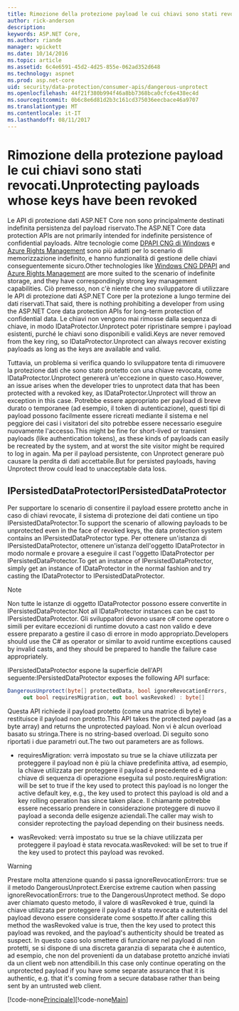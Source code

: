 ```yaml
---
title: Rimozione della protezione payload le cui chiavi sono stati revocati.
author: rick-anderson
description: 
keywords: ASP.NET Core,
ms.author: riande
manager: wpickett
ms.date: 10/14/2016
ms.topic: article
ms.assetid: 6c4e6591-45d2-4d25-855e-062ad352d648
ms.technology: aspnet
ms.prod: asp.net-core
uid: security/data-protection/consumer-apis/dangerous-unprotect
ms.openlocfilehash: 44f21f380b994f46a8bb7368bca0cfc6e438ec4d
ms.sourcegitcommit: 0b6c8e6d81d2b3c161cd375036eecbace46a9707
ms.translationtype: MT
ms.contentlocale: it-IT
ms.lasthandoff: 08/11/2017
---
```

# <a name="unprotecting-payloads-whose-keys-have-been-revoked"></a><span data-ttu-id="039b9-103">Rimozione della protezione payload le cui chiavi sono stati revocati.</span><span class="sxs-lookup"><span data-stu-id="039b9-103">Unprotecting payloads whose keys have been revoked</span></span>

<a name=data-protection-consumer-apis-dangerous-unprotect></a>

<span data-ttu-id="039b9-104">Le API di protezione dati ASP.NET Core non sono principalmente destinati indefinita persistenza del payload riservato.</span><span class="sxs-lookup"><span data-stu-id="039b9-104">The ASP.NET Core data protection APIs are not primarily intended for indefinite persistence of confidential payloads.</span></span> <span data-ttu-id="039b9-105">Altre tecnologie come [DPAPI CNG di Windows](https://msdn.microsoft.com/library/windows/desktop/hh706794%28v=vs.85%29.aspx) e [Azure Rights Management](https://technet.microsoft.com/library/jj585024.aspx) sono più adatti per lo scenario di memorizzazione indefinito, e hanno funzionalità di gestione delle chiavi conseguentemente sicuro.</span><span class="sxs-lookup"><span data-stu-id="039b9-105">Other technologies like [Windows CNG DPAPI](https://msdn.microsoft.com/library/windows/desktop/hh706794%28v=vs.85%29.aspx) and [Azure Rights Management](https://technet.microsoft.com/library/jj585024.aspx) are more suited to the scenario of indefinite storage, and they have correspondingly strong key management capabilities.</span></span> <span data-ttu-id="039b9-106">Ciò premesso, non c'è niente che uno sviluppatore di utilizzare le API di protezione dati ASP.NET Core per la protezione a lungo termine dei dati riservati.</span><span class="sxs-lookup"><span data-stu-id="039b9-106">That said, there is nothing prohibiting a developer from using the ASP.NET Core data protection APIs for long-term protection of confidential data.</span></span> <span data-ttu-id="039b9-107">Le chiavi non vengono mai rimosse dalla sequenza di chiave, in modo IDataProtector.Unprotect poter ripristinare sempre i payload esistenti, purché le chiavi sono disponibili e validi.</span><span class="sxs-lookup"><span data-stu-id="039b9-107">Keys are never removed from the key ring, so IDataProtector.Unprotect can always recover existing payloads as long as the keys are available and valid.</span></span>

<span data-ttu-id="039b9-108">Tuttavia, un problema si verifica quando lo sviluppatore tenta di rimuovere la protezione dati che sono stato protetto con una chiave revocata, come IDataProtector.Unprotect genererà un'eccezione in questo caso.</span><span class="sxs-lookup"><span data-stu-id="039b9-108">However, an issue arises when the developer tries to unprotect data that has been protected with a revoked key, as IDataProtector.Unprotect will throw an exception in this case.</span></span> <span data-ttu-id="039b9-109">Potrebbe essere appropriato per payload di breve durato o temporanee (ad esempio, il token di autenticazione), questi tipi di payload possono facilmente essere ricreati mediante il sistema e nel peggiore dei casi i visitatori del sito potrebbe essere necessario eseguire nuovamente l'accesso.</span><span class="sxs-lookup"><span data-stu-id="039b9-109">This might be fine for short-lived or transient payloads (like authentication tokens), as these kinds of payloads can easily be recreated by the system, and at worst the site visitor might be required to log in again.</span></span> <span data-ttu-id="039b9-110">Ma per il payload persistente, con Unprotect generare può causare la perdita di dati accettabile.</span><span class="sxs-lookup"><span data-stu-id="039b9-110">But for persisted payloads, having Unprotect throw could lead to unacceptable data loss.</span></span>

## <a name="ipersisteddataprotector"></a><span data-ttu-id="039b9-111">IPersistedDataProtector</span><span class="sxs-lookup"><span data-stu-id="039b9-111">IPersistedDataProtector</span></span>

<span data-ttu-id="039b9-112">Per supportare lo scenario di consentire il payload essere protetto anche in caso di chiavi revocate, il sistema di protezione dei dati contiene un tipo IPersistedDataProtector.</span><span class="sxs-lookup"><span data-stu-id="039b9-112">To support the scenario of allowing payloads to be unprotected even in the face of revoked keys, the data protection system contains an IPersistedDataProtector type.</span></span> <span data-ttu-id="039b9-113">Per ottenere un'istanza di IPersistedDataProtector, ottenere un'istanza dell'oggetto IDataProtector in modo normale e provare a eseguire il cast l'oggetto IDataProtector per IPersistedDataProtector.</span><span class="sxs-lookup"><span data-stu-id="039b9-113">To get an instance of IPersistedDataProtector, simply get an instance of IDataProtector in the normal fashion and try casting the IDataProtector to IPersistedDataProtector.</span></span>

> [!NOTE]
> <span data-ttu-id="039b9-114">Non tutte le istanze di oggetto IDataProtector possono essere convertite in IPersistedDataProtector.</span><span class="sxs-lookup"><span data-stu-id="039b9-114">Not all IDataProtector instances can be cast to IPersistedDataProtector.</span></span> <span data-ttu-id="039b9-115">Gli sviluppatori devono usare c# come operatore o simili per evitare eccezioni di runtime dovuto a cast non valido e deve essere preparato a gestire il caso di errore in modo appropriato.</span><span class="sxs-lookup"><span data-stu-id="039b9-115">Developers should use the C# as operator or similar to avoid runtime exceptions caused by invalid casts, and they should be prepared to handle the failure case appropriately.</span></span>

<span data-ttu-id="039b9-116">IPersistedDataProtector espone la superficie dell'API seguente:</span><span class="sxs-lookup"><span data-stu-id="039b9-116">IPersistedDataProtector exposes the following API surface:</span></span>

```csharp
DangerousUnprotect(byte[] protectedData, bool ignoreRevocationErrors,
     out bool requiresMigration, out bool wasRevoked) : byte[]
   ```

<span data-ttu-id="039b9-117">Questa API richiede il payload protetto (come una matrice di byte) e restituisce il payload non protetto.</span><span class="sxs-lookup"><span data-stu-id="039b9-117">This API takes the protected payload (as a byte array) and returns the unprotected payload.</span></span> <span data-ttu-id="039b9-118">Non vi è alcun overload basato su stringa.</span><span class="sxs-lookup"><span data-stu-id="039b9-118">There is no string-based overload.</span></span> <span data-ttu-id="039b9-119">Di seguito sono riportati i due parametri out.</span><span class="sxs-lookup"><span data-stu-id="039b9-119">The two out parameters are as follows.</span></span>

* <span data-ttu-id="039b9-120">requiresMigration: verrà impostato su true se la chiave utilizzata per proteggere il payload non è più la chiave predefinita attiva, ad esempio, la chiave utilizzata per proteggere il payload è precedente ed è una chiave di sequenza di operazione eseguita sul posto.</span><span class="sxs-lookup"><span data-stu-id="039b9-120">requiresMigration: will be set to true if the key used to protect this payload is no longer the active default key, e.g., the key used to protect this payload is old and a key rolling operation has since taken place.</span></span> <span data-ttu-id="039b9-121">Il chiamante potrebbe essere necessario prendere in considerazione proteggere di nuovo il payload a seconda delle esigenze aziendali.</span><span class="sxs-lookup"><span data-stu-id="039b9-121">The caller may wish to consider reprotecting the payload depending on their business needs.</span></span>

* <span data-ttu-id="039b9-122">wasRevoked: verrà impostato su true se la chiave utilizzata per proteggere il payload è stata revocata.</span><span class="sxs-lookup"><span data-stu-id="039b9-122">wasRevoked: will be set to true if the key used to protect this payload was revoked.</span></span>

>[!WARNING]
> <span data-ttu-id="039b9-123">Prestare molta attenzione quando si passa ignoreRevocationErrors: true se il metodo DangerousUnprotect.</span><span class="sxs-lookup"><span data-stu-id="039b9-123">Exercise extreme caution when passing ignoreRevocationErrors: true to the DangerousUnprotect method.</span></span> <span data-ttu-id="039b9-124">Se dopo aver chiamato questo metodo, il valore di wasRevoked è true, quindi la chiave utilizzata per proteggere il payload è stata revocata e autenticità del payload devono essere considerate come sospetto.</span><span class="sxs-lookup"><span data-stu-id="039b9-124">If after calling this method the wasRevoked value is true, then the key used to protect this payload was revoked, and the payload's authenticity should be treated as suspect.</span></span> <span data-ttu-id="039b9-125">In questo caso solo smettere di funzionare nel payload di non protetti, se si dispone di una discreta garanzia di separata che è autentico, ad esempio, che non del provenienti da un database protetto anziché inviati da un client web non attendibili.</span><span class="sxs-lookup"><span data-stu-id="039b9-125">In this case only continue operating on the unprotected payload if you have some separate assurance that it is authentic, e.g. that it's coming from a secure database rather than being sent by an untrusted web client.</span></span>

<span data-ttu-id="039b9-126">[!code-none[Principale](dangerous-unprotect/samples/dangerous-unprotect.cs)]</span><span class="sxs-lookup"><span data-stu-id="039b9-126">[!code-none[Main](dangerous-unprotect/samples/dangerous-unprotect.cs)]</span></span>
